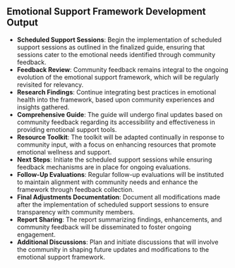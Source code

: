 

## Emotional Support Framework Development Output

- **Scheduled Support Sessions**: Begin the implementation of scheduled support sessions as outlined in the finalized guide, ensuring that sessions cater to the emotional needs identified through community feedback.
- **Feedback Review**: Community feedback remains integral to the ongoing evolution of the emotional support framework, which will be regularly revisited for relevancy.
- **Research Findings**: Continue integrating best practices in emotional health into the framework, based upon community experiences and insights gathered.
- **Comprehensive Guide**: The guide will undergo final updates based on community feedback regarding its accessibility and effectiveness in providing emotional support tools.
- **Resource Toolkit**: The toolkit will be adapted continually in response to community input, with a focus on enhancing resources that promote emotional wellness and support.
- **Next Steps**: Initiate the scheduled support sessions while ensuring feedback mechanisms are in place for ongoing evaluations.
- **Follow-Up Evaluations**: Regular follow-up evaluations will be instituted to maintain alignment with community needs and enhance the framework through feedback collection.
- **Final Adjustments Documentation**: Document all modifications made after the implementation of scheduled support sessions to ensure transparency with community members.
- **Report Sharing**: The report summarizing findings, enhancements, and community feedback will be disseminated to foster ongoing engagement.
- **Additional Discussions**: Plan and initiate discussions that will involve the community in shaping future updates and modifications to the emotional support framework.